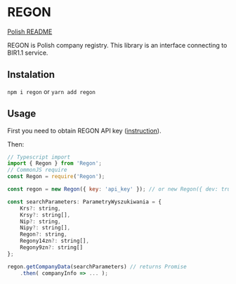 # REGON
[Polish README](https://github.com/mustaf115/regon/blob/master/README_PL.md)

REGON is Polish company registry. This library is an interface connecting to BIR1.1 service.

## Instalation

`npm i regon`
or
`yarn add regon`

## Usage

First you need to obtain REGON API key ([instruction](https://api.stat.gov.pl/Home/RegonApi?lang=en)).

Then:
```js
// Typescript import
import { Regon } from 'Regon';
// CommonJS require
const Regon = require('Regon');

const regon = new Regon({ key: 'api_key' }); // or new Regon({ dev: true }) for testing purposes, key not required

const searchParameters: ParametryWyszukiwania = {
	Krs?: string,
	Krsy?: string[],
	Nip?: string,
	Nipy?: string[],
	Regon?: string,
	Regony14zn?: string[],
	Regony9zn?: string[]
};

regon.getCompanyData(searchParameters) // returns Promise
	.then( companyInfo => ... );
```
